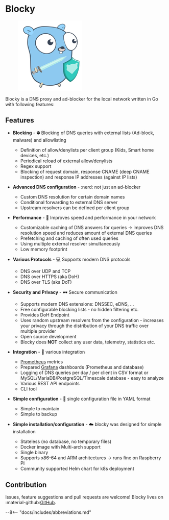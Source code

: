 # Blocky

<figure>
  <img src="https://raw.githubusercontent.com/0xERR0R/blocky/main/docs/blocky.svg" width="200" />
</figure>

Blocky is a DNS proxy and ad-blocker for the local network written in Go with following features:

## Features

- **Blocking** - :no_entry: Blocking of DNS queries with external lists (Ad-block, malware) and allowlisting

    * Definition of allow/denylists per client group (Kids, Smart home devices, etc.)
    * Periodical reload of external allow/denylists
    * Regex support
    * Blocking of request domain, response CNAME (deep CNAME inspection) and response IP addresses (against IP lists)

- **Advanced DNS configuration** - :nerd: not just an ad-blocker

    * Custom DNS resolution for certain domain names
    * Conditional forwarding to external DNS server
    * Upstream resolvers can be defined per client group

- **Performance** - :rocket: Improves speed and performance in your network

    * Customizable caching of DNS answers for queries -> improves DNS resolution speed and reduces amount of external DNS
      queries
    * Prefetching and caching of often used queries
    * Using multiple external resolver simultaneously
    * Low memory footprint

- **Various Protocols** - :computer: Supports modern DNS protocols

    * DNS over UDP and TCP
    * DNS over HTTPS (aka DoH)
    * DNS over TLS (aka DoT)

- **Security and Privacy** - :dark_sunglasses: Secure communication

    * Supports modern DNS extensions: DNSSEC, eDNS, ...
    * Free configurable blocking lists - no hidden filtering etc.
    * Provides DoH Endpoint
    * Uses random upstream resolvers from the configuration - increases your privacy through the distribution of your DNS
      traffic over multiple provider
    * Open source development
    * Blocky does **NOT** collect any user data, telemetry, statistics etc.

- **Integration** - :notebook_with_decorative_cover: various integration

    * [Prometheus](https://prometheus.io/) metrics
    * Prepared [Grafana](https://grafana.com/) dashboards (Prometheus and database)
    * Logging of DNS queries per day / per client in CSV format or MySQL/MariaDB/PostgreSQL/Timescale database - easy to
      analyze
    * Various REST API endpoints
    * CLI tool

- **Simple configuration** - :baby: single configuration file in YAML format

    * Simple to maintain
    * Simple to backup

- **Simple installation/configuration** - :cloud: blocky was designed for simple installation

    * Stateless (no database, no temporary files)
    * Docker image with Multi-arch support
    * Single binary
    * Supports x86-64 and ARM architectures -> runs fine on Raspberry PI
    * Community supported Helm chart for k8s deployment


## Contribution

Issues, feature suggestions and pull requests are welcome! Blocky lives on :material-github:[GitHub](https://github.com/0xERR0R/blocky).

--8<-- "docs/includes/abbreviations.md"
